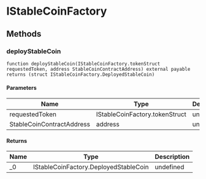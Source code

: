 # IStableCoinFactory









## Methods

### deployStableCoin

```solidity
function deployStableCoin(IStableCoinFactory.tokenStruct requestedToken, address StableCoinContractAddress) external payable returns (struct IStableCoinFactory.DeployedStableCoin)
```





#### Parameters

| Name | Type | Description |
|---|---|---|
| requestedToken | IStableCoinFactory.tokenStruct | undefined |
| StableCoinContractAddress | address | undefined |

#### Returns

| Name | Type | Description |
|---|---|---|
| _0 | IStableCoinFactory.DeployedStableCoin | undefined |




